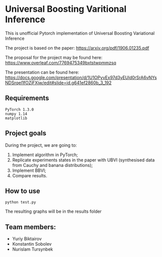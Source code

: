 # Universal Boosting Varitional Inference

This is unofficial Pytorch implementation of Universal Boosting Variational Inference

The project is based on the paper: https://arxiv.org/pdf/1906.01235.pdf

The proposal for the project may be found here: https://www.overleaf.com/7769475349bxtstwpmmzsq

The presentation can be found here: https://docs.google.com/presentation/d/1U1OPyvEx97d3yEUld0rSrA6vNYsNDSrqel1fOZjFXjw/edit#slide=id.g641ef2860b_3_192

## Requirements

```
PyTorch 1.3.0
numpy 1.14
matplotlib
```

## Project goals

During the project, we are going to:

1. Implement algorithm in PyTorch;
2. Replicate experiments states in the paper with UBVI (synthesised data from Cauchy and banana distributions);
3. Implement BBVI;
4. Compare results.

## How to use

```
python test.py
```
The resulting graphs will be in the results folder

## 


## Team members: 
 * Yuriy Biktairov
 * Konstantin Sobolev
 * Nurislam Tursynbek
